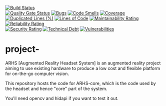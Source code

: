 [![Build Status](https://codefirst.ddns.net/api/badges/yorick.geoffre/project-/status.svg)](https://codefirst.ddns.net/yorick.geoffre/project-)  
[![Quality Gate Status](https://codefirst.ddns.net/sonar/api/project_badges/measure?project=yorick.geoffre%3Aproject-&metric=alert_status)](https://codefirst.ddns.net/sonar/dashboard?id=yorick.geoffre%3Aproject-)
[![Bugs](https://codefirst.ddns.net/sonar/api/project_badges/measure?project=yorick.geoffre%3Aproject-&metric=bugs)](https://codefirst.ddns.net/sonar/dashboard?id=yorick.geoffre%3Aproject-)
[![Code Smells](https://codefirst.ddns.net/sonar/api/project_badges/measure?project=yorick.geoffre%3Aproject-&metric=code_smells)](https://codefirst.ddns.net/sonar/dashboard?id=yorick.geoffre%3Aproject-)
[![Coverage](https://codefirst.ddns.net/sonar/api/project_badges/measure?project=yorick.geoffre%3Aproject-&metric=coverage)](https://codefirst.ddns.net/sonar/dashboard?id=yorick.geoffre%3Aproject-)  
[![Duplicated Lines (%)](https://codefirst.ddns.net/sonar/api/project_badges/measure?project=yorick.geoffre%3Aproject-&metric=duplicated_lines_density)](https://codefirst.ddns.net/sonar/dashboard?id=yorick.geoffre%3Aproject-)
[![Lines of Code](https://codefirst.ddns.net/sonar/api/project_badges/measure?project=yorick.geoffre%3Aproject-&metric=ncloc)](https://codefirst.ddns.net/sonar/dashboard?id=yorick.geoffre%3Aproject-)
[![Maintainability Rating](https://codefirst.ddns.net/sonar/api/project_badges/measure?project=yorick.geoffre%3Aproject-&metric=sqale_rating)](https://codefirst.ddns.net/sonar/dashboard?id=yorick.geoffre%3Aproject-)
[![Reliability Rating](https://codefirst.ddns.net/sonar/api/project_badges/measure?project=yorick.geoffre%3Aproject-&metric=reliability_rating)](https://codefirst.ddns.net/sonar/dashboard?id=yorick.geoffre%3Aproject-)  
[![Security Rating](https://codefirst.ddns.net/sonar/api/project_badges/measure?project=yorick.geoffre%3Aproject-&metric=security_rating)](https://codefirst.ddns.net/sonar/dashboard?id=yorick.geoffre%3Aproject-)
[![Technical Debt](https://codefirst.ddns.net/sonar/api/project_badges/measure?project=yorick.geoffre%3Aproject-&metric=sqale_index)](https://codefirst.ddns.net/sonar/dashboard?id=yorick.geoffre%3Aproject-)
[![Vulnerabilities](https://codefirst.ddns.net/sonar/api/project_badges/measure?project=yorick.geoffre%3Aproject-&metric=vulnerabilities)](https://codefirst.ddns.net/sonar/dashboard?id=yorick.geoffre%3Aproject-)  


# project-

ARHS [Augmented Reality Headset System] is an augmented reality project aiming to use existing hardware to produce a low cost and flexible platform for on-the-go computer vision.

This repository hosts the code for ARHS-core, which is the code used by the headset and hence "core" part of the system.

You'll need opencv and hidapi if you want to test it out.
